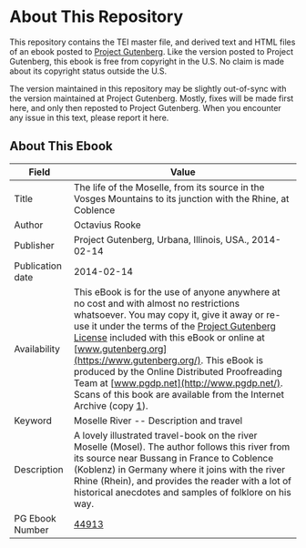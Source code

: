 # About This Repository

This repository contains the TEI master file, and derived text and HTML files of an ebook posted to [Project Gutenberg](https://www.gutenberg.org/). Like the version posted to Project Gutenberg, this ebook is free from copyright in the U.S. No claim is made about its copyright status outside the U.S.

The version maintained in this repository may be slightly out-of-sync with the version maintained at Project Gutenberg. Mostly, fixes will be made first here, and only then reposted to Project Gutenberg. When you encounter any issue in this text, please report it here.

## About This Ebook

| Field | Value |
| ----- | ----- |
| Title | The life of the Moselle, from its source in the Vosges Mountains to its junction with the Rhine, at Coblence |
| Author | Octavius Rooke |
| Publisher | Project Gutenberg, Urbana, Illinois, USA., 2014-02-14 |
| Publication date | 2014-02-14 |
| Availability | This eBook is for the use of anyone anywhere at no cost and with almost no restrictions whatsoever. You may copy it, give it away or re-use it under the terms of the [Project Gutenberg License](https://www.gutenberg.org/license) included with this eBook or online at [www.gutenberg.org](https://www.gutenberg.org/). This eBook is produced by the Online Distributed Proofreading Team at [www.pgdp.net](http://www.pgdp.net/). Scans of this book are available from the Internet Archive (copy [1](https://archive.org/details/lifeofmosellefro00rookuoft)). |
| Keyword | Moselle River -- Description and travel |
| Description | A lovely illustrated travel-book on the river Moselle (Mosel). The author follows this river from its source near Bussang in France to Coblence (Koblenz) in Germany where it joins with the river Rhine (Rhein), and provides the reader with a lot of historical anecdotes and samples of folklore on his way. |
| PG Ebook Number | [44913](https://www.gutenberg.org/ebooks/44913) |
